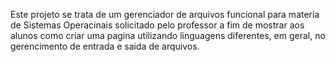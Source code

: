 Este projeto se trata de um gerenciador de arquivos funcional para materia de Sistemas Operacinais solicitado pelo professor a fim de mostrar aos alunos como criar uma pagina utilizando linguagens diferentes, em geral, no gerencimento de entrada e saida de arquivos.
